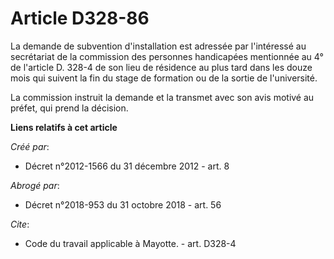 # Article D328-86

La demande de subvention d'installation est adressée par l'intéressé au secrétariat de la commission des personnes
handicapées mentionnée au 4° de l'article D. 328-4 de son lieu de résidence au plus tard dans les douze mois qui suivent la
fin du stage de formation ou de la sortie de l'université. 

La commission instruit la demande et la transmet avec son avis motivé au préfet, qui prend la décision.

**Liens relatifs à cet article**

_Créé par_:

  - Décret n°2012-1566 du 31 décembre 2012 - art. 8

_Abrogé par_:

  - Décret n°2018-953 du 31 octobre 2018 - art. 56

_Cite_:

  - Code du travail applicable à Mayotte. - art. D328-4

